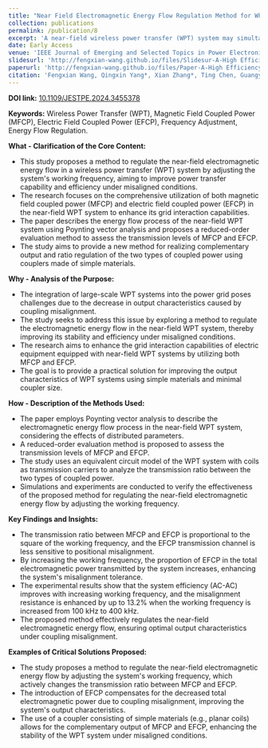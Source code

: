 ```yaml
---
title: "Near Field Electromagnetic Energy Flow Regulation Method for WPT System via Frequency Adjustment"
collection: publications
permalink: /publication/8
excerpt: 'A near-field wireless power transfer (WPT) system may simultaneously contains magnetic field coupled power (MFCP) and electric field coupled power (EFCP), and the comprehensive utilization of the two types of coupled power in space can help improve the power transfer capability and efficiency under misaligned conditions. This would help improve the grid interaction capabilities of electric equipment with near-field WPT systems to tackle the challenges posed by the integration of large-scale WPT systems to the power grid. From the electromagnetic energy flow theory based on Poynting vector analysis, this paper describes the energy flow process of the near-field WPT system under the effect of distributed parameters and obtains a reduced-order evaluation method to assess the transmission levels of the two types of coupled power......'
date: Early Access
venue: 'IEEE Journal of Emerging and Selected Topics in Power Electronics'
slidesurl: 'http://fengxian-wang.github.io/files/Slidesur-A-High Efficiency Underwater Hybrid Wireless Power Transfer System with Low Plate Voltage Stresses.pdf'
paperurl: 'http://fengxian-wang.github.io/files/Paper-A-High Efficiency Underwater Hybrid Wireless Power Transfer System with Low Plate Voltage Stresses.pdf'
citation: 'Fengxian Wang, Qingxin Yang*, Xian Zhang*, Ting Chen, Guangyao Li. Near Field Electromagnetic Energy Flow Regulation Method for WPT System via Frequency Adjustment. <i>IEEE Journal of Emerging and Selected Topics in Power Electronics</i>. Early Access.'
---
```


**DOI link:**
[10.1109/JESTPE.2024.3455378](https://doi.org/10.1109/JESTPE.2024.3455378)



**Keywords:**
Wireless Power Transfer (WPT), Magnetic Field Coupled Power (MFCP), Electric Field Coupled Power (EFCP), Frequency Adjustment, Energy Flow Regulation.



**What - Clarification of the Core Content:**



- This study proposes a method to regulate the near-field electromagnetic energy flow in a wireless power transfer (WPT) system by adjusting the system's working frequency, aiming to improve power transfer capability and efficiency under misaligned conditions.
- The research focuses on the comprehensive utilization of both magnetic field coupled power (MFCP) and electric field coupled power (EFCP) in the near-field WPT system to enhance its grid interaction capabilities.
- The paper describes the energy flow process of the near-field WPT system using Poynting vector analysis and proposes a reduced-order evaluation method to assess the transmission levels of MFCP and EFCP.
- The study aims to provide a new method for realizing complementary output and ratio regulation of the two types of coupled power using couplers made of simple materials.



**Why - Analysis of the Purpose:**

- The integration of large-scale WPT systems into the power grid poses challenges due to the decrease in output characteristics caused by coupling misalignment.
- The study seeks to address this issue by exploring a method to regulate the electromagnetic energy flow in the near-field WPT system, thereby improving its stability and efficiency under misaligned conditions.
- The research aims to enhance the grid interaction capabilities of electric equipment equipped with near-field WPT systems by utilizing both MFCP and EFCP.
- The goal is to provide a practical solution for improving the output characteristics of WPT systems using simple materials and minimal coupler size.


**How - Description of the Methods Used:**

- The paper employs Poynting vector analysis to describe the electromagnetic energy flow process in the near-field WPT system, considering the effects of distributed parameters.
- A reduced-order evaluation method is proposed to assess the transmission levels of MFCP and EFCP.
- The study uses an equivalent circuit model of the WPT system with coils as transmission carriers to analyze the transmission ratio between the two types of coupled power.
- Simulations and experiments are conducted to verify the effectiveness of the proposed method for regulating the near-field electromagnetic energy flow by adjusting the working frequency.



**Key Findings and Insights:**

- The transmission ratio between MFCP and EFCP is proportional to the square of the working frequency, and the EFCP transmission channel is less sensitive to positional misalignment.
- By increasing the working frequency, the proportion of EFCP in the total electromagnetic power transmitted by the system increases, enhancing the system's misalignment tolerance.
- The experimental results show that the system efficiency (AC-AC) improves with increasing working frequency, and the misalignment resistance is enhanced by up to 13.2% when the working frequency is increased from 100 kHz to 400 kHz.
- The proposed method effectively regulates the near-field electromagnetic energy flow, ensuring optimal output characteristics under coupling misalignment.



**Examples of Critical Solutions Proposed:**

- The study proposes a method to regulate the near-field electromagnetic energy flow by adjusting the system's working frequency, which actively changes the transmission ratio between MFCP and EFCP.
- The introduction of EFCP compensates for the decreased total electromagnetic power due to coupling misalignment, improving the system's output characteristics.
- The use of a coupler consisting of simple materials (e.g., planar coils) allows for the complementary output of MFCP and EFCP, enhancing the stability of the WPT system under misaligned conditions.